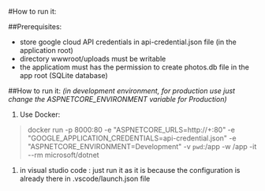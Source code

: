 #How to run it:


##Prerequisites:
* store google cloud API credentials in api-credential.json file (in the application root)
* directory wwwroot/uploads must be writable
* the applicatiom must has the permission to create photos.db file in the app root (SQLite database)



##How to run it:
*(in development environment, for production use just change the ASPNETCORE_ENVIRONMENT variable for Production)*


1. Use Docker:

> docker run -p 8000:80 -e "ASPNETCORE_URLS=http://+:80" -e "GOOGLE_APPLICATION_CREDENTIALS=api-credential.json" -e "ASPNETCORE_ENVIRONMENT=Development" -v `pwd`:/app  -w /app  -it --rm microsoft/dotnet


1. in visual studio code :
just run it as it is because the configuration is already there in .vscode/launch.json file


